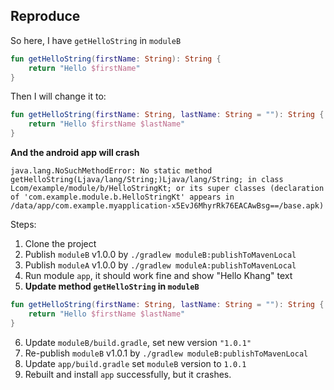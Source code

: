 ## Reproduce

So here, I have `getHelloString` in `moduleB`

```kotlin
fun getHelloString(firstName: String): String {
    return "Hello $firstName"
}
```

Then I will change it to:

```kotlin
fun getHelloString(firstName: String, lastName: String = ""): String {
    return "Hello $firstName $lastName"
}
```

**And the android app will crash**

```
java.lang.NoSuchMethodError: No static method getHelloString(Ljava/lang/String;)Ljava/lang/String; in class Lcom/example/module/b/HelloStringKt; or its super classes (declaration of 'com.example.module.b.HelloStringKt' appears in /data/app/com.example.myapplication-x5EvJ6MhyrRk76EACAwBsg==/base.apk)
```

Steps:

1. Clone the project
2. Publish `moduleB` v1.0.0 by `./gradlew moduleB:publishToMavenLocal`
3. Publish `moduleA` v1.0.0 by `./gradlew moduleA:publishToMavenLocal`
4. Run module `app`, it should work fine and show "Hello Khang" text
5. **Update method `getHelloString` in `moduleB`**
```kotlin
fun getHelloString(firstName: String, lastName: String = ""): String {
    return "Hello $firstName $lastName"
}
```
6. Update `moduleB/build.gradle`, set new version `"1.0.1"`
7. Re-publish `moduleB` v1.0.1 by `./gradlew moduleB:publishToMavenLocal`
8. Update `app/build.gradle` set `moduleB` version to `1.0.1`
9. Rebuilt and install `app` successfully, but it crashes.
